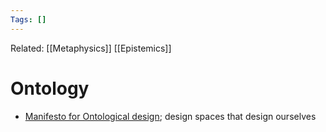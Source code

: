 ```yaml
---
Tags: []
---
```

Related: [[Metaphysics]] [[Epistemics]]
# Ontology
- [Manifesto for Ontological design](https://medium.datadriveninvestor.com/the-manifesto-of-ontological-design-7fdb19169107); design spaces that design ourselves